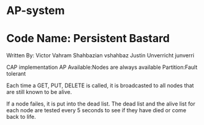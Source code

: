 # AP-system
# Code Name: Persistent Bastard

Written By:
Victor Vahram Shahbazian vshahbaz
Justin Unverricht junverri

CAP implementation AP
Available:Nodes are always available
Partition:Fault tolerant

Each time a GET, PUT, DELETE is called, it is broadcasted to all nodes
that are still known to be alive.

If a node failes, it is put into the dead list. The dead list and the alive list
for each node are tested every 5 seconds to see if they have died or come back
to life.
